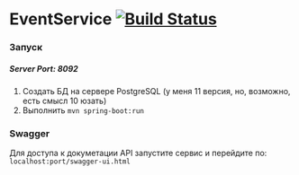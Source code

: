 # EventService [![Build Status](https://travis-ci.org/NCEC20182019/EventService.svg?branch=master)](https://travis-ci.org/NCEC20182019/EventService)
### Запуск
##### Server Port: 8092
1. Создать БД на сервере PostgreSQL (у меня 11 версия, но, возможно, есть смысл 10 юзать)
2. Выполнить `mvn spring-boot:run`
### Swagger
Для доступа к докуметации API запустите сервис и перейдите по: `localhost:port/swagger-ui.html`